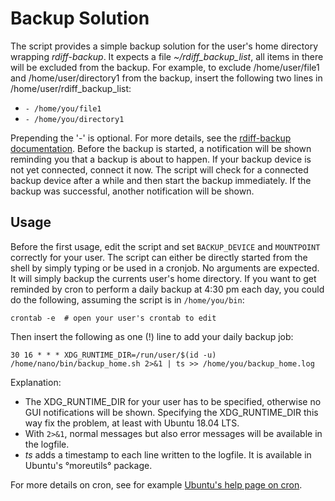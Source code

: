 # Backup Solution

The script provides a simple backup solution for the user's home directory wrapping *rdiff-backup*.
It expects a file *~/rdiff_backup_list*, all items in there will be excluded from the backup.
For example, to exclude /home/user/file1 and /home/user/directory1 from the backup, insert the
following two lines in /home/user/rdiff_backup_list:

* `- /home/you/file1`
* `- /home/you/directory1`

Prepending the '-' is optional. For more details, see the
[rdiff-backup documentation](https://rdiff-backup.net/).
Before the backup is started, a notification will be shown reminding you that a backup is about to
happen. If your backup device is not yet connected, connect it now. The script will check for a
connected backup device after a while and then start the backup immediately.
If the backup was successful, another notification will be shown.

## Usage

Before the first usage, edit the script and set `BACKUP_DEVICE` and `MOUNTPOINT` correctly for your
user.
The script can either be directly started from the shell by simply typing or be used in a cronjob.
No arguments are expected. It will simply backup the currents user's home directory.
If you want to get reminded by cron to perform a daily backup at 4:30 pm each day, you could do
the following, assuming the script is in `/home/you/bin`:

`crontab -e  # open your user's crontab to edit`

Then insert the following as one (!) line to add your daily backup job:

`30 16 * * * XDG_RUNTIME_DIR=/run/user/$(id -u) /home/nano/bin/backup_home.sh 2>&1
 | ts >> /home/you/backup_home.log`

Explanation:

* The XDG_RUNTIME_DIR for your user has to be specified, otherwise no GUI notifications will be shown.
  Specifying the XDG_RUNTIME_DIR this way fix the problem, at least with Ubuntu 18.04 LTS.
* With `2>&1`, normal messages but also error messages will be available in the logfile.
* *ts* adds a timestamp to each line written to the logfile. It is available in Ubuntu's °moreutils°
  package.

For more details on cron, see for example
[Ubuntu's help page on cron](https://help.ubuntu.com/community/CronHowto).
